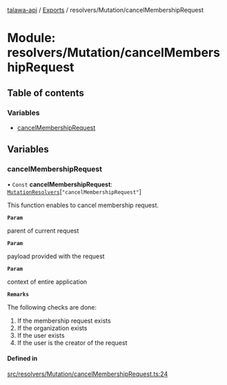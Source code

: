 [talawa-api](../README.md) / [Exports](../modules.md) / resolvers/Mutation/cancelMembershipRequest

# Module: resolvers/Mutation/cancelMembershipRequest

## Table of contents

### Variables

- [cancelMembershipRequest](resolvers_Mutation_cancelMembershipRequest.md#cancelmembershiprequest)

## Variables

### cancelMembershipRequest

• `Const` **cancelMembershipRequest**: [`MutationResolvers`](types_generatedGraphQLTypes.md#mutationresolvers)[``"cancelMembershipRequest"``]

This function enables to cancel membership request.

**`Param`**

parent of current request

**`Param`**

payload provided with the request

**`Param`**

context of entire application

**`Remarks`**

The following checks are done:
1. If the membership request exists
2. If the organization exists
3. If the user exists
4. If the user is the creator of the request

#### Defined in

[src/resolvers/Mutation/cancelMembershipRequest.ts:24](https://github.com/PalisadoesFoundation/talawa-api/blob/ac416c4/src/resolvers/Mutation/cancelMembershipRequest.ts#L24)
